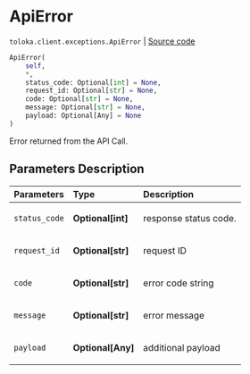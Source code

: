 # ApiError
`toloka.client.exceptions.ApiError` | [Source code](https://github.com/Toloka/toloka-kit/blob/v1.1.4/src/client/exceptions.py#L53)

```python
ApiError(
    self,
    *,
    status_code: Optional[int] = None,
    request_id: Optional[str] = None,
    code: Optional[str] = None,
    message: Optional[str] = None,
    payload: Optional[Any] = None
)
```

Error returned from the API Call.

## Parameters Description

| Parameters | Type | Description |
| :----------| :----| :-----------|
`status_code`|**Optional\[int\]**|<p>response status code.</p>
`request_id`|**Optional\[str\]**|<p>request ID</p>
`code`|**Optional\[str\]**|<p>error code string</p>
`message`|**Optional\[str\]**|<p>error message</p>
`payload`|**Optional\[Any\]**|<p>additional payload</p>
